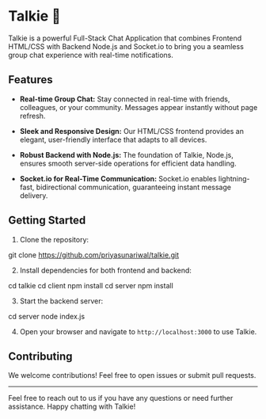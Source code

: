 # Talkie 🚀

Talkie is a powerful Full-Stack Chat Application that combines Frontend HTML/CSS with Backend Node.js and Socket.io to bring you a seamless group chat experience with real-time notifications.

## Features

- **Real-time Group Chat:** Stay connected in real-time with friends, colleagues, or your community. Messages appear instantly without page refresh.

- **Sleek and Responsive Design:** Our HTML/CSS frontend provides an elegant, user-friendly interface that adapts to all devices.

- **Robust Backend with Node.js:** The foundation of Talkie, Node.js, ensures smooth server-side operations for efficient data handling.

- **Socket.io for Real-Time Communication:** Socket.io enables lightning-fast, bidirectional communication, guaranteeing instant message delivery.

## Getting Started

1. Clone the repository:

git clone https://github.com/priyasunariwal/talkie.git


2. Install dependencies for both frontend and backend:

cd talkie
cd client
npm install
cd server
npm install



3. Start the backend server:

cd server
node index.js


4. Open your browser and navigate to `http://localhost:3000` to use Talkie.

## Contributing

We welcome contributions! Feel free to open issues or submit pull requests.

---

Feel free to reach out to us if you have any questions or need further assistance. Happy chatting with Talkie!

